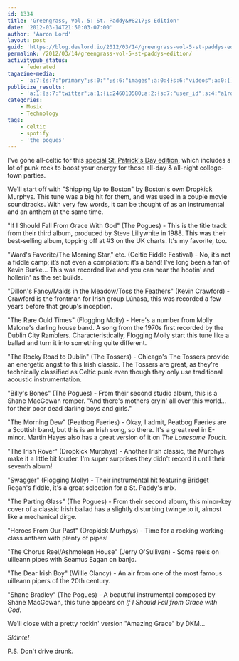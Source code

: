 ```yaml
---
id: 1334
title: 'Greengrass, Vol. 5: St. Paddy&#8217;s Edition'
date: '2012-03-14T21:50:03-07:00'
author: 'Aaron Lord'
layout: post
guid: 'https://blog.devlord.io/2012/03/14/greengrass-vol-5-st-paddys-edition/'
permalink: /2012/03/14/greengrass-vol-5-st-paddys-edition/
activitypub_status:
    - federated
tagazine-media:
    - 'a:7:{s:7:"primary";s:0:"";s:6:"images";a:0:{}s:6:"videos";a:0:{}s:11:"image_count";s:1:"0";s:6:"author";s:8:"28099389";s:7:"blog_id";s:8:"28571045";s:9:"mod_stamp";s:19:"2012-03-15 05:50:04";}'
publicize_results:
    - 'a:1:{s:7:"twitter";a:1:{i:246010580;a:2:{s:7:"user_id";s:4:"a1rd";s:7:"post_id";s:18:"180168973009158144";}}}'
categories:
    - Music
    - Technology
tags:
    - celtic
    - spotify
    - 'the pogues'
---
```


<p>I've gone all-celtic for this <a href="http://open.spotify.com/user/1217402077/playlist/0nSaLisfprwFcHj3X5nAxI">special St. Patrick's Day edition</a>, which includes a lot of punk rock to boost your energy for those all-day &amp; all-night college-town parties.</p><p>We'll start off with &quot;Shipping Up to Boston&quot; by Boston's own Dropkick Murphys. This tune was a big hit for them, and was used in a couple movie soundtracks. With very few words, it can be thought of as an instrumental and an anthem at the same time.</p><p>&quot;If I Should Fall From Grace With God&quot; (The Pogues) - This is the title track from their third album, produced by Steve Lillywhite in 1988. This was their best-selling album, topping off at #3 on the UK charts. It's my favorite, too.</p><p>&quot;Ward's Favorite/The Morning Star,&quot; etc. (Celtic Fiddle Festival) - No, it’s not a fiddle camp; it’s not even a compilation: it’s a band! I’ve long been a fan of Kevin Burke… This was recorded live and you can hear the hootin' and hollerin' as the set builds.</p><p>&quot;Dillon's Fancy/Maids in the Meadow/Toss the Feathers&quot; (Kevin Crawford) - Crawford is the frontman for Irish group Lúnasa, this was recorded a few years before that group's inception.</p><p>&quot;The Rare Ould Times&quot; (Flogging Molly) - Here's a number from Molly Malone's darling house band. A song from the 1970s first recorded by the Dublin City Ramblers. Characteristically, Flogging Molly start this tune like a ballad and turn it into something quite different.</p><p>&quot;The Rocky Road to Dublin&quot; (The Tossers) - Chicago's The Tossers provide an energetic angst to this Irish classic. The Tossers are great, as they're technically classified as Celtic punk even though they only use traditional acoustic instrumentation.</p><p>&quot;Billy's Bones&quot; (The Pogues) - From their second studio album, this is a Shane MacGowan romper. &quot;And there's mothers cryin' all over this world…for their poor dead darling boys and girls.&quot;</p><p>&quot;The Morning Dew&quot; (Peatbog Faeries) - Okay, I admit, Peatbog Faeries are a Scottish band, but this is an Irish song, so there. It's a great reel in E-minor. Martin Hayes also has a great version of it on <em>The Lonesome Touch.</em></p><p>&quot;The Irish Rover&quot; (Dropkick Murphys) - Another Irish classic, the Murphys make it a little bit louder. I'm super surprises they didn't record it until their seventh album!</p><p>&quot;Swagger&quot; (Flogging Molly) - Their instrumental hit featuring Bridget Regan's fiddle, it's a great selection for a St. Paddy's mix.</p><p>&quot;The Parting Glass&quot; (The Pogues) - From their second album, this minor-key cover of a classic Irish ballad has a slightly disturbing twinge to it, almost like a mechanical dirge.</p><p>&quot;Heroes From Our Past&quot; (Dropkick Murhpys) - Time for a rocking working-class anthem with plenty of pipes!</p><p>&quot;The Chorus Reel/Ashmolean House&quot; (Jerry O'Sullivan) - Some reels on uilleann pipes with Seamus Eagan on banjo.</p><p>&quot;The Dear Irish Boy&quot; (Willie Clancy) - An air from one of the most famous uilleann pipers of the 20th century.</p><p>&quot;Shane Bradley&quot; (The Pogues) - A beautiful instrumental composed by Shane MacGowan, this tune appears on <em>If I Should Fall from Grace with God.</em></p><p>We'll close with a pretty rockin' version &quot;Amazing Grace&quot; by DKM…</p><p><em>Sláinte!</em></p><p>P.S. Don't drive drunk.</p>